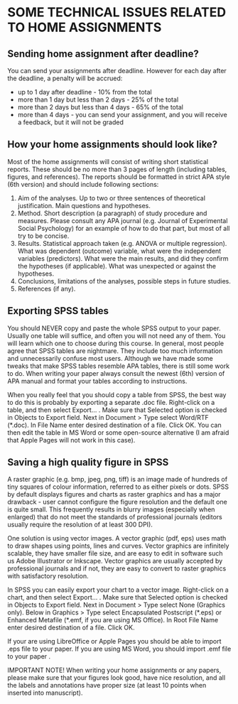 # SOME TECHNICAL ISSUES RELATED TO HOME ASSIGNMENTS

## Sending home assignment after deadline?

You can send your assignments after deadline. However for each day after the deadline, a penalty will be accrued:
- up to 1 day after deadline - 10% from the total
- more than 1 day but less than 2 days - 25% of the total
- more than 2 days but less than 4 days - 65% of the total
- more than 4 days - you can send your assignment, and you will receive a feedback, but it will not be graded


## How your home assignments should look like?

Most of the home assignments will consist of writing short statistical reports. These should be no more than 3 pages of length (including tables, figures, and references). The reports should be formatted in strict APA style (6th version) and should include following sections:

1. Aim of the analyses. Up to two or three sentences of theoretical justification. Main questions and hypotheses.
2. Method. Short description (a paragraph) of study procedure and measures. Please consult any APA journal (e.g. Journal of Experimental Social Psychology) for an example of how to do that part, but most of all try to be concise.
3. Results. Statistical approach taken (e.g. ANOVA or multiple regression). What was dependent (outcome) variable, what were the independent variables (predictors). What were the main results, and did they confirm the hypotheses (if applicable). What was unexpected or against the hypotheses.
4. Conclusions, limitations of the analyses, possible steps in future studies.
5. References (if any).

## Exporting SPSS tables

You should NEVER copy and paste the whole SPSS output to your paper. Usually one table will suffice, and often you will not need any of them. You will learn which one to choose during this course. In general, most people agree that SPSS tables are nightmare. They include too much information and unnecessarily confuse most users. Although we have made some tweaks that make SPSS tables resemble APA tables, there is still some work to do. When writing your paper always consult the newest (6th) version of APA manual and format your tables according to instructions.

When you really feel that you should copy a table from SPSS, the best way to do this is probably by exporting a separate .doc file. Right-click on a table, and then select Export… . Make sure that Selected option is checked in Objects to Export field. Next in Document > Type select Word/RTF (\*.doc). In File Name enter desired destination of a file. Click OK. You can then edit the table in MS Word or some open-source alternative (I am afraid that Apple Pages will not work in this case).


## Saving a high quality figure in SPSS

A raster graphic (e.g. bmp, jpeg, png, tiff) is an image made of hundreds of tiny squares of colour information, referred to as either pixels or dots. SPSS by default displays figures and charts as raster graphics and has a major drawback - user cannot configure the figure resolution and the default one is quite small. This frequently results in blurry images (especially when enlarged) that do not meet the standards of professional journals (editors usually require the resolution of at least 300 DPI).

One solution is using vector images. A vector graphic (pdf, eps) uses math to draw shapes using points, lines and curves. Vector graphics are infinitely scalable, they have smaller file size, and are easy to edit in software such us Adobe Illustrator or Inkscape. Vector graphics are usually accepted by professional journals and if not, they are easy to convert to raster graphics with satisfactory resolution.

In SPSS you can easily export your chart to a vector image. Right-click on a chart, and then select Export… . Make sure that Selected option is checked in Objects to Export field. Next in Document > Type select None (Graphics only). Below in Graphics > Type select Encapsulated Postscript (\*.eps) or Enhanced Metafile (\*.emf, if you are using MS Office). In Root File Name enter desired destination of a file. Click OK.

If your are using LibreOffice or Apple Pages you should be able to import .eps file to your paper. If you are using MS Word, you should import .emf file to your paper .

IMPORTANT NOTE! When writing your home assignments or any papers, please make sure that your figures look good, have nice resolution, and all the labels and annotations have proper size (at least 10 points when inserted into manuscript).
